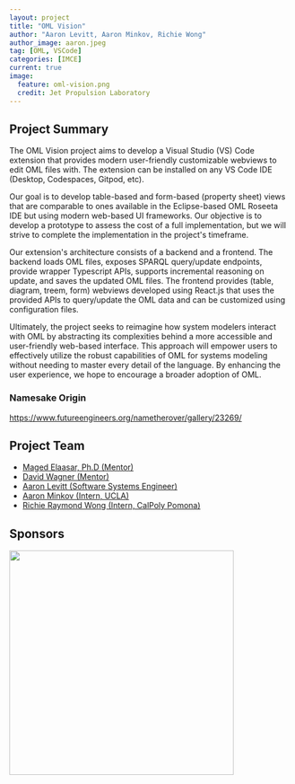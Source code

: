 ```yaml
---
layout: project
title: "OML Vision"
author: "Aaron Levitt, Aaron Minkov, Richie Wong"
author_image: aaron.jpeg
tag: [OML, VSCode]
categories: [IMCE]
current: true
image:
  feature: oml-vision.png
  credit: Jet Propulsion Laboratory
---
```


## Project Summary

The OML Vision project aims to develop a Visual Studio (VS) Code extension that provides modern user-friendly customizable webviews to edit OML files with. The extension can be installed on any VS Code IDE (Desktop, Codespaces, Gitpod, etc).

Our goal is to develop table-based and form-based (property sheet) views that are comparable to ones available in the Eclipse-based OML Roseeta IDE but using modern web-based UI frameworks. Our objective is to develop a prototype to assess the cost of a full implementation, but we will strive to complete the implementation in the project's timeframe.

Our extension's architecture consists of a backend and a frontend. The backend loads OML files, exposes SPARQL query/update endpoints, provide wrapper Typescript APIs, supports incremental reasoning on update, and saves the updated OML files. The frontend provides (table, diagram, treem, form) webviews developed using React.js that uses the provided APIs to query/update the OML data and can be customized using configuration files.

Ultimately, the project seeks to reimagine how system modelers interact with OML by abstracting its complexities behind a more accessible and user-friendly web-based interface.  This approach will empower users to effectively utilize the robust capabilities of OML for systems modeling without needing to master every detail of the language. By enhancing the user experience, we hope to encourage a broader adoption of OML.

### Namesake Origin

<https://www.futureengineers.org/nametherover/gallery/23269/>

## Project Team

- [Maged Elaasar, Ph.D (Mentor)](/contributors/Maged%20Elaasar.html)
- [David Wagner (Mentor)](/contributors/David%20Wagner.html)
- [Aaron Levitt (Software Systems Engineer)](/contributors/Aaron%20Levitt.html)
- [Aaron Minkov (Intern, UCLA)](https://www.linkedin.com/in/aaronminkov)
- [Richie Raymond Wong (Intern, CalPoly Pomona)](https://www.linkedin.com/in/raymond-exe)

## Sponsors

[<img width="400" src="https://www.opencaesar.io/assets/img/jpl-logo.png"/>](https://www.jpl.nasa.gov/)